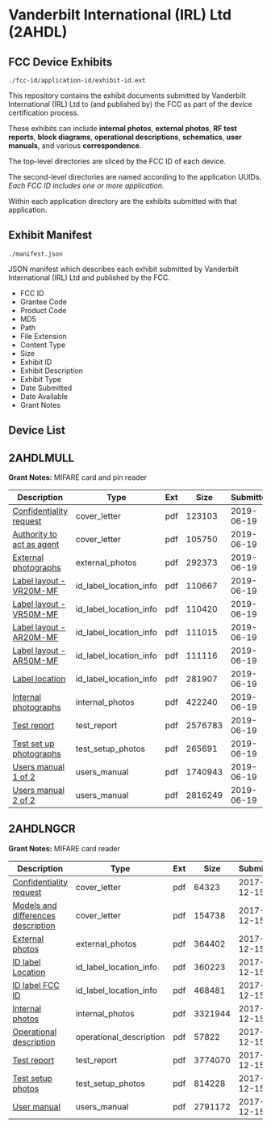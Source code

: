 # Vanderbilt International (IRL) Ltd (2AHDL)
## FCC Device Exhibits

```
./fcc-id/application-id/exhibit-id.ext
```

This repository contains the exhibit documents submitted by Vanderbilt International (IRL) Ltd to (and published by) the FCC as part of the device certification process.

These exhibits can include **internal photos**, **external photos**, **RF test reports**, **block diagrams**, **operational descriptions**, **schematics**, **user manuals**, and various **correspondence**.

The top-level directories are sliced by the FCC ID of each device.

The second-level directories are named according to the application UUIDs. *Each FCC ID includes one or more application.*

Within each application directory are the exhibits submitted with that application. 

## Exhibit Manifest

```
./manifest.json
```

JSON manifest which describes each exhibit submitted by Vanderbilt International (IRL) Ltd and published by the FCC.

- FCC ID
- Grantee Code
- Product Code
- MD5
- Path
- File Extension
- Content Type
- Size
- Exhibit ID
- Exhibit Description
- Exhibit Type
- Date Submitted
- Date Available
- Grant Notes

## Device List
## 2AHDLMULL
**Grant Notes:** MIFARE card and pin reader

| Description | Type | Ext | Size | Submitted | Available |
| ----------- | ---- | --- | ---- | --------- | --------- |
| [Confidentiality request](2AHDLMULL/fb0e008a98f4a24e91aa20d996237185/4323775.pdf) | cover_letter | pdf | 123103 | 2019-06-19 | 2019-06-20 |
| [Authority to act as agent](2AHDLMULL/fb0e008a98f4a24e91aa20d996237185/4323776.pdf) | cover_letter | pdf | 105750 | 2019-06-19 | 2019-06-20 |
| [External photographs](2AHDLMULL/fb0e008a98f4a24e91aa20d996237185/4323788.pdf) | external_photos | pdf | 292373 | 2019-06-19 | 2019-06-20 |
| [Label layout - VR20M-MF](2AHDLMULL/fb0e008a98f4a24e91aa20d996237185/4323778.pdf) | id_label_location_info | pdf | 110667 | 2019-06-19 | 2019-06-20 |
| [Label layout - VR50M-MF](2AHDLMULL/fb0e008a98f4a24e91aa20d996237185/4323779.pdf) | id_label_location_info | pdf | 110420 | 2019-06-19 | 2019-06-20 |
| [Label layout - AR20M-MF](2AHDLMULL/fb0e008a98f4a24e91aa20d996237185/4323780.pdf) | id_label_location_info | pdf | 111015 | 2019-06-19 | 2019-06-20 |
| [Label layout - AR50M-MF](2AHDLMULL/fb0e008a98f4a24e91aa20d996237185/4323781.pdf) | id_label_location_info | pdf | 111116 | 2019-06-19 | 2019-06-20 |
| [Label location](2AHDLMULL/fb0e008a98f4a24e91aa20d996237185/4323782.pdf) | id_label_location_info | pdf | 281907 | 2019-06-19 | 2019-06-20 |
| [Internal photographs](2AHDLMULL/fb0e008a98f4a24e91aa20d996237185/4323783.pdf) | internal_photos | pdf | 422240 | 2019-06-19 | 2019-06-20 |
| [Test report](2AHDLMULL/fb0e008a98f4a24e91aa20d996237185/4323787.pdf) | test_report | pdf | 2576783 | 2019-06-19 | 2019-06-20 |
| [Test set up photographs](2AHDLMULL/fb0e008a98f4a24e91aa20d996237185/4323789.pdf) | test_setup_photos | pdf | 265691 | 2019-06-19 | 2019-06-20 |
| [Users manual 1 of 2](2AHDLMULL/fb0e008a98f4a24e91aa20d996237185/4323790.pdf) | users_manual | pdf | 1740943 | 2019-06-19 | 2019-06-20 |
| [Users manual 2 of 2](2AHDLMULL/fb0e008a98f4a24e91aa20d996237185/4323791.pdf) | users_manual | pdf | 2816249 | 2019-06-19 | 2019-06-20 |
## 2AHDLNGCR
**Grant Notes:** MIFARE card reader

| Description | Type | Ext | Size | Submitted | Available |
| ----------- | ---- | --- | ---- | --------- | --------- |
| [Confidentiality request](2AHDLNGCR/440f1b9cfb014ea48526bae7fbd95617/3679964.pdf) | cover_letter | pdf | 64323 | 2017-12-15 | 2017-12-15 |
| [Models and differences description](2AHDLNGCR/440f1b9cfb014ea48526bae7fbd95617/3679965.pdf) | cover_letter | pdf | 154738 | 2017-12-15 | 2017-12-15 |
| [External photos](2AHDLNGCR/440f1b9cfb014ea48526bae7fbd95617/3679959.pdf) | external_photos | pdf | 364402 | 2017-12-15 | 2017-12-15 |
| [ID label Location](2AHDLNGCR/440f1b9cfb014ea48526bae7fbd95617/3679957.pdf) | id_label_location_info | pdf | 360223 | 2017-12-15 | 2017-12-15 |
| [ID label FCC ID](2AHDLNGCR/440f1b9cfb014ea48526bae7fbd95617/3679958.pdf) | id_label_location_info | pdf | 468481 | 2017-12-15 | 2017-12-15 |
| [Internal photos](2AHDLNGCR/440f1b9cfb014ea48526bae7fbd95617/3679962.pdf) | internal_photos | pdf | 3321944 | 2017-12-15 | 2017-12-15 |
| [Operational description](2AHDLNGCR/440f1b9cfb014ea48526bae7fbd95617/3679963.pdf) | operational_description | pdf | 57822 | 2017-12-15 | 2017-12-15 |
| [Test report](2AHDLNGCR/440f1b9cfb014ea48526bae7fbd95617/3679960.pdf) | test_report | pdf | 3774070 | 2017-12-15 | 2017-12-15 |
| [Test setup photos](2AHDLNGCR/440f1b9cfb014ea48526bae7fbd95617/3679972.pdf) | test_setup_photos | pdf | 814228 | 2017-12-15 | 2017-12-15 |
| [User manual](2AHDLNGCR/440f1b9cfb014ea48526bae7fbd95617/3679961.pdf) | users_manual | pdf | 2791172 | 2017-12-15 | 2017-12-15 |
